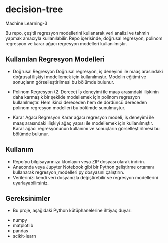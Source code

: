 # decision-tree
Machine Learning-3

Bu repo, çeşitli regresyon modellerini kullanarak veri analizi ve tahmin yapmak amacıyla kullanılabilir. Repo içerisinde, doğrusal regresyon, polinom regresyon ve karar ağacı regresyon modelleri kullanılmıştır.

## Kullanılan Regresyon Modelleri
- Doğrusal Regresyon
Doğrusal regresyon, iş deneyimi ile maaş arasındaki doğrusal ilişkiyi modellemek için kullanılmıştır.
Modelin eğitimi ve sonuçların görselleştirilmesi bu bölümde bulunur.

- Polinom Regresyon (2. Derece)
İş deneyimi ile maaş arasındaki ilişkinin daha karmaşık bir şekilde modellemek için polinom regresyon kullanılmıştır.
Hem ikinci dereceden hem de dördüncü dereceden polinom regresyon modelleri bu bölümde sunulmuştur.

- Karar Ağacı Regresyon
Karar ağacı regresyon modeli, iş deneyimi ile maaş arasındaki ilişkiyi ağaç yapısı ile modellemek için kullanılmıştır.
Karar ağacı regresyonunun kullanımı ve sonuçların görselleştirilmesi bu bölümde bulunur.

## Kullanım
* Repo'yu bilgisayarınıza klonlayın veya ZIP dosyası olarak indirin.
* Anaconda veya Jupyter Notebook gibi bir Python geliştirme ortamını kullanarak regresyon_modelleri.py dosyasını çalıştırın.
* Verilerinizi kendi veri dosyanızla değiştirebilir ve regresyon modellerini uyarlayabilirsiniz.

## Gereksinimler
* Bu proje, aşağıdaki Python kütüphanelerine ihtiyaç duyar:

- numpy
- matplotlib
- pandas
- scikit-learn
